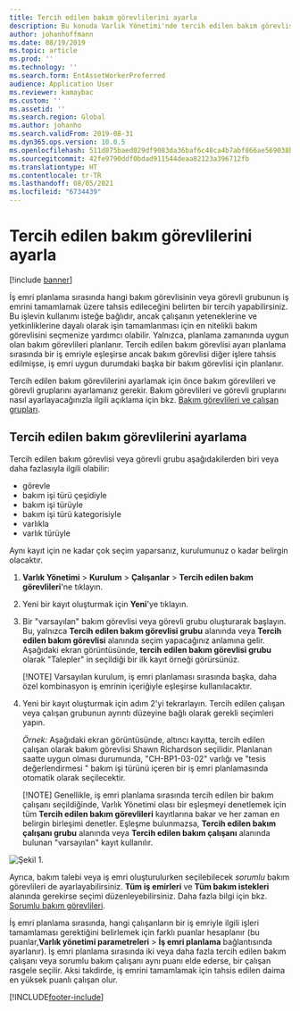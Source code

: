 ```yaml
---
title: Tercih edilen bakım görevlilerini ayarla
description: Bu konuda Varlık Yönetimi'nde tercih edilen bakım görevlisi ayarlama işlemi açıklanmaktadır.
author: johanhoffmann
ms.date: 08/19/2019
ms.topic: article
ms.prod: ''
ms.technology: ''
ms.search.form: EntAssetWorkerPreferred
audience: Application User
ms.reviewer: kamaybac
ms.custom: ''
ms.assetid: ''
ms.search.region: Global
ms.author: johanho
ms.search.validFrom: 2019-08-31
ms.dyn365.ops.version: 10.0.5
ms.openlocfilehash: 511d875baed029df9083da36baf6c48ca4b7abf866ae569038b554bf594473c8
ms.sourcegitcommit: 42fe9790ddf0bdad911544deaa82123a396712fb
ms.translationtype: HT
ms.contentlocale: tr-TR
ms.lasthandoff: 08/05/2021
ms.locfileid: "6734439"
---
```

# <a name="set-up-preferred-maintenance-workers"></a>Tercih edilen bakım görevlilerini ayarla

[!include [banner](../../includes/banner.md)]

 

İş emri planlama sırasında hangi bakım görevlisinin veya görevli grubunun iş emrini tamamlamak üzere tahsis edileceğini belirten bir tercih yapabilirsiniz. Bu işlevin kullanımı isteğe bağlıdır, ancak çalışanın yeteneklerine ve yetkinliklerine dayalı olarak işin tamamlanması için en nitelikli bakım görevlisini seçmenize yardımcı olabilir. Yalnızca, planlama zamanında uygun olan bakım görevlileri planlanır. Tercih edilen bakım görevlisi ayarı planlama sırasında bir iş emriyle eşleşirse ancak bakım görevlisi diğer işlere tahsis edilmişse, iş emri uygun durumdaki başka bir bakım görevlisi için planlanır.

Tercih edilen bakım görevlilerini ayarlamak için önce bakım görevlileri ve görevli gruplarını ayarlamanız gerekir. Bakım görevlileri ve görevli gruplarını nasıl ayarlayacağınızla ilgili açıklama için bkz. [Bakım görevlileri ve çalışan grupları](../setup-for-objects/workers-and-worker-groups.md).

## <a name="set-up-preferred-workers"></a>Tercih edilen bakım görevlilerini ayarlama

Tercih edilen bakım görevlisi veya görevli grubu aşağıdakilerden biri veya daha fazlasıyla ilgili olabilir:

- görevle  
- bakım işi türü çeşidiyle  
- bakım işi türüyle  
- bakım işi türü kategorisiyle  
- varlıkla  
- varlık türüyle  

Aynı kayıt için ne kadar çok seçim yaparsanız, kurulumunuz o kadar belirgin olacaktır.

1. **Varlık Yönetimi** > **Kurulum** > **Çalışanlar** > **Tercih edilen bakım görevlileri**'ne tıklayın.

2. Yeni bir kayıt oluşturmak için **Yeni**'ye tıklayın.

3. Bir "varsayılan" bakım görevlisi veya görevli grubu oluşturarak başlayın. Bu, yalnızca **Tercih edilen bakım görevlisi grubu** alanında veya **Tercih edilen bakım görevlisi** alanında seçim yapacağınız anlamına gelir. Aşağıdaki ekran görüntüsünde, **tercih edilen bakım görevlisi grubu** olarak "Talepler" in seçildiği bir ilk kayıt örneği görürsünüz.

    [!NOTE] Varsayılan kurulum, iş emri planlaması sırasında başka, daha özel kombinasyon iş emrinin içeriğiyle eşleşirse kullanılacaktır.

4. Yeni bir kayıt oluşturmak için adım 2'yi tekrarlayın. Tercih edilen çalışan veya çalışan grubunun ayrıntı düzeyine bağlı olarak gerekli seçimleri yapın. 

    *Örnek:* Aşağıdaki ekran görüntüsünde, altıncı kayıtta, tercih edilen çalışan olarak bakım görevlisi Shawn Richardson seçilidir. Planlanan saatte uygun olması durumunda, "CH-BP1-03-02" varlığı ve "tesis değerlendirmesi " bakım işi türünü içeren bir iş emri planlamasında otomatik olarak seçilecektir.

    [!NOTE] Genellikle, iş emri planlama sırasında tercih edilen bir bakım çalışanı seçildiğinde, Varlık Yönetimi olası bir eşleşmeyi denetlemek için tüm **Tercih edilen bakım görevlileri** kayıtlarına bakar ve her zaman en belirgin birleşimi denetler. Eşleşme bulunmazsa, **Tercih edilen bakım çalışanı grubu** alanında veya **Tercih edilen bakım çalışanı** alanında bulunan "varsayılan" kayıt kullanılır.

![Şekil 1.](media/02-work-order-scheduling.png)

Ayrıca, bakım talebi veya iş emri oluşturulurken seçilebilecek *sorumlu* bakım görevlileri de ayarlayabilirsiniz. **Tüm iş emirleri** ve **Tüm bakım istekleri** alanında gerekirse seçimi düzenleyebilirsiniz. Daha fazla bilgi için bkz. [Sorumlu bakım görevlileri](../setup-for-maintenance-requests/responsible-workers.md).

İş emri planlama sırasında, hangi çalışanların bir iş emriyle ilgili işleri tamamlaması gerektiğini belirlemek için farklı puanlar hesaplanır (bu puanlar,**Varlık yönetimi parametreleri** > **İş emri planlama** bağlantısında ayarlanır). İş emri planlama sırasında iki veya daha fazla tercih edilen bakım çalışanı veya sorumlu bakım çalışanı aynı puanı elde ederse, bir çalışan rasgele seçilir. Aksi takdirde, iş emrini tamamlamak için tahsis edilen daima en yüksek puanlı çalışan olur.



[!INCLUDE[footer-include](../../../includes/footer-banner.md)]